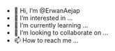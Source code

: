 - 👋 Hi, I’m @ErwanAejap
- 👀 I’m interested in ...
- 🌱 I’m currently learning ...
- 💞️ I’m looking to collaborate on ...
- 📫 How to reach me ...

<!---
ErwanAejap/ErwanAejap is a ✨ special ✨ repository because its `README.md` (this file) appears on your GitHub profile.
You can click the Preview link to take a look at your changes.
--->
